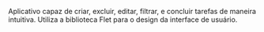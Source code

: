 Aplicativo capaz de criar, excluir, editar, filtrar, e concluir tarefas de maneira intuitiva. Utiliza a biblioteca Flet para o design da interface de usuário.
